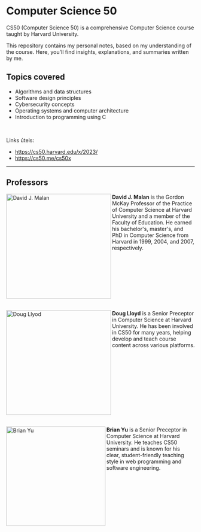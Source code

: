 # Computer Science 50 
CS50 (Computer Science 50) is a comprehensive Computer Science course taught by Harvard University.

This repository contains my personal notes, based on my understanding of the course. Here, you'll find insights, explanations, and summaries written by me.

## Topics covered
- Algorithms and data structures
- Software design principles
- Cybersecurity concepts
- Operating systems and computer architecture
- Introduction to programming using C

</br>

Links úteis:
+ https://cs50.harvard.edu/x/2023/
+ https://cs50.me/cs50x



____________

## Professors
<p>
<img align="left" height="280px "src="https://github.com/FireguiQueen/CC50/assets/98475125/a568d239-043a-4f3d-b45c-e0b688c3caae" alt="David J. Malan" />
<strong>David J. Malan</strong> is the Gordon McKay Professor of the Practice of Computer Science at Harvard University and a member of the Faculty of Education. He earned his bachelor's, master's, and PhD in Computer Science from Harvard in 1999, 2004, and 2007, respectively.</p>

<br clear="left"/>
<br clear="left"/>

<p>
<img align="left" height="280px "src="https://github.com/FireguiQueen/CC50/assets/98475125/45ad881d-f51b-4df7-a006-84e831086620" alt="Doug Llyod" />
<strong>Doug Lloyd</strong> is a Senior Preceptor in Computer Science at Harvard University. He has been involved in CS50 for many years, helping develop and teach course content across various platforms.
</p>

<br clear="left"/>
<br clear="left"/>

<p>
<img align="left" width="265px "height="266px" src="https://github.com/FireguiQueen/CC50/assets/98475125/f20ab6f8-fb18-4eaf-9fe7-0f287b886d32" alt="Brian Yu" />
 <strong>Brian Yu</strong> is a Senior Preceptor in Computer Science at Harvard University. He teaches CS50 seminars and is known for his clear, student-friendly teaching style in web programming and software engineering.
</p>



